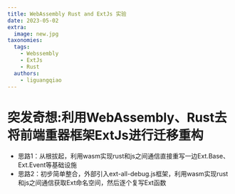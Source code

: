 ```yaml
---
title: WebAssembly Rust and ExtJs 实验
date: 2023-05-02
extra:
  image: new.jpg
taxonomies:
  tags:
    - Webssembly
    - ExtJs
    - Rust
  authors:
    - liguangqiao  
---
```

# 突发奇想:利用WebAssembly、Rust去将前端重器框架ExtJs进行迁移重构
- 思路1：从根拔起，利用wasm实现rust和js之间通信直接重写一边Ext.Base、Ext.Event等基础设施
- 思路2：初步简单整合，外部引入ext-all-debug.js框架，利用wasm实现rust和js之间通信获取Ext命名空间，然后逐个复写Ext函数
